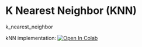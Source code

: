# K Nearest Neighbor (KNN)
k_nearest_neighbor

kNN implementation:
[![Open In Colab](https://colab.research.google.com/assets/colab-badge.svg)](https://colab.research.google.com/github/korshunovdv/k_nearest_neighbor/blob/main/kNN_practice_0_01.ipynb)
